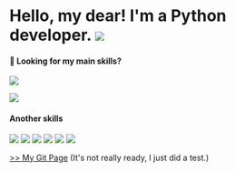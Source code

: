 
# Hello, my dear! I'm a Python developer. <img src="https://img.icons8.com/color/48/000000/python.png"/> 

#### 👀 Looking for my main skills?
<p> 
    <img src="https://img.icons8.com/color/48/000000/django.png"/>
</p>
<p> 
    <img src="https://img.icons8.com/color/48/000000/flask.png"/>      
</p>

#### Another skills
<p>
    <img src="https://img.icons8.com/color/48/000000/git.png"/>
     <img src="https://img.icons8.com/color/48/000000/html-5--v1.png"/>
    <img src="https://img.icons8.com/color/48/000000/css3.png"/> 
    <img src="https://img.icons8.com/color/48/000000/javascript.png"/>     
    <img src="https://img.icons8.com/color/48/000000/graphql.png"/>  
    <img src="https://img.icons8.com/external-tal-revivo-shadow-tal-revivo/48/000000/external-postman-is-the-only-complete-api-development-environment-logo-shadow-tal-revivo.png"/> 
</p>

[>> My Git Page](https://salarini-e.github.io) (It's not really ready, I just did a test.)

<!--- - 💞️ I’m looking to collaborate on ...
- 📫 How to reach me ...

salarini-e/salarini-e is a ✨ special ✨ repository because its `README.md` (this file) appears on your GitHub profile.
You can click the Preview link to take a look at your changes.
--->
